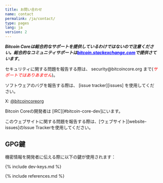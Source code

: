 ```yaml
---
title: お問い合わせ
name: contact
permalink: /ja/contact/
type: pages
lang: ja
version: 2
---
```

<i style="font-weight: bold">Bitcoin Coreは総合的なサポートを提供しているわけではないので注意ください。総合的なコミュニティサポートは<a style="color:blue" href="https://bitcoin.stackexchange.com/">bitcoin.stackexchange.com</a>で提供さています</i>。

セキュリティに関する問題を報告する際は、<i class="fa fa-fw fa-envelope"></i> security<span style="display:none"></span>@bitcoincore.org まで(<i style="color:red">サポートではありあません</i>)。

ソフトウェアのバグを報告する際は、<i class="fa fa-fw fa-github"></i> [issue tracker][issues] を使用してください。

X: <a href="https://x.com/bitcoincoreorg/">@bitcoincoreorg</a>

Bitcoin Coreの開発者は [IRC][#bitcoin-core-dev]にいます。

このウェブサイトに関する問題を報告する際は、[ウェブサイト][website-issues]のIssue Trackerを使用してください。

## GPG鍵

機密情報を開発者に伝える際に以下の鍵が使用されます：

{% include dev-keys.md %}

{% include references.md %}
